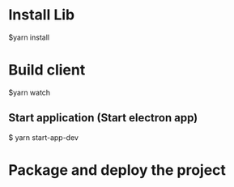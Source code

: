 # Install Lib
$yarn install

# Build client
$yarn watch

## Start application (Start electron app)
$ yarn start-app-dev

# Package and deploy the project
